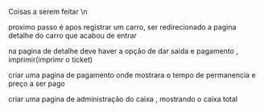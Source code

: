 Coisas a serem feitar \n

proximo passo é apos registrar um carro, ser redirecionado a pagina detalhe do carro que acabou de entrar 

na pagina de detalhe deve haver a opção de dar saida e pagamento , imprimir(imprimr o ticket)

criar uma pagina de pagamento onde mostrara o tempo de permanencia e preço a ser pago

criar uma pagina de administração do caixa , mostrando o caixa total 
